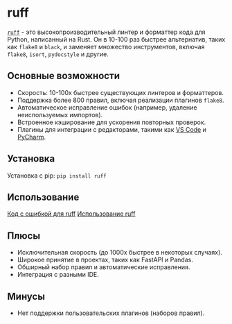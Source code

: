 # ruff

[`ruff`](https://docs.astral.sh/ruff/) - это высокопроизводительный линтер и форматтер кода для Python, написанный на Rust. Он в 10-100 раз быстрее альтернатив, таких как `flake8` и `black`, и заменяет множество инструментов, включая `flake8`, `isort`, `pydocstyle` и другие.

## Основные возможности
- Скорость: 10-100x быстрее существующих линтеров и форматтеров.
- Поддержка более 800 правил, включая реализации плагинов `flake8`.
- Автоматическое исправление ошибок (например, удаление неиспользуемых импортов).
- Встроенное кэширование для ускорения повторных проверок.
- Плагины для интеграции с редакторами, такими как [VS Code](https://github.com/astral-sh/ruff-vscode) и [PyCharm](https://plugins.jetbrains.com/plugin/20574-ruff).

## Установка
Установка с pip: `pip install ruff`

## Использование
[Код с ошибкой для ruff](../examples/ruff/short.py)
[Использование ruff](../examples/ruff/short.txt)

## Плюсы
- Исключительная скорость (до 1000x быстрее в некоторых случаях).
- Широкое принятие в проектах, таких как FastAPI и Pandas.
- Обширный набор правил и автоматические исправления.
- Интеграция с разными IDE.

## Минусы
- Нет поддержки пользовательских плагинов (наборов правил).